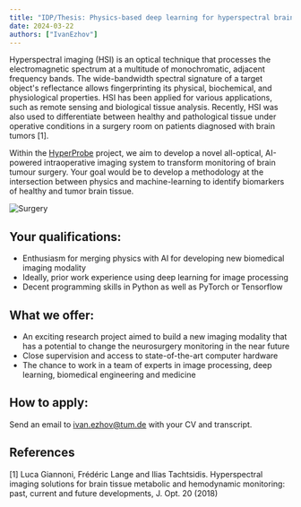 ```yaml
---
title: "IDP/Thesis: Physics-based deep learning for hyperspectral brain surgery imaging"
date: 2024-03-22
authors: ["IvanEzhov"]
---
```


Hyperspectral imaging (HSI) is an optical technique that processes the electromagnetic spectrum at a multitude of monochromatic, adjacent frequency bands. The wide-bandwidth spectral signature of a target object's reflectance allows fingerprinting its physical, biochemical, and physiological properties. HSI has been applied for various applications, such as remote sensing and biological tissue analysis. Recently, HSI was also used to differentiate between healthy and pathological tissue under operative conditions in a surgery room on patients diagnosed with brain tumors [1]. 

Within the [HyperProbe](https://hyperprobe.eu) project, we aim to develop a novel all-optical, AI-powered intraoperative imaging system to transform monitoring of brain tumour surgery. 
Your goal would be to develop a methodology at the intersection between physics and machine-learning to identify biomarkers of healthy and tumor brain tissue.

![Surgery](https://hyperprobe.eu/wp-content/uploads/2022/12/shutterstock_1152709331-2048x1152.jpg)


## Your qualifications:

- Enthusiasm for merging physics with AI for developing new biomedical imaging modality 
- Ideally, prior work experience using deep learning for image processing
- Decent programming skills in Python as well as PyTorch or Tensorflow

## What we offer:

- An exciting research project aimed to build a new imaging modality that has a potential to change the neurosurgery monitoring in the near future
- Close supervision and access to state-of-the-art computer hardware
- The chance to work in a team of experts in image processing, deep learning, biomedical engineering and medicine

## How to apply:

Send an email to ivan.ezhov@tum.de with your CV and transcript. 

## References

[1] Luca Giannoni, Frédéric Lange and Ilias Tachtsidis. Hyperspectral imaging solutions for brain tissue
metabolic and hemodynamic monitoring: past, current and future developments, J. Opt. 20 (2018) 